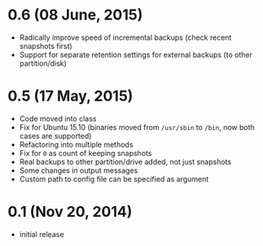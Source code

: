 # 0.6 (08 June, 2015)
* Radically improve speed of incremental backups (check recent snapshots first)
* Support for separate retention settings for external backups (to other partition/disk)

# 0.5 (17 May, 2015)
* Code moved into class
* Fix for Ubuntu 15.10 (binaries moved from `/usr/sbin` to `/bin`, now both cases are supported)
* Refactoring into multiple methods
* Fix for `0` as count of keeping snapshots
* Real backups to other partition/drive added, not just snapshots
* Some changes in output messages
* Custom path to config file can be specified as argument

# 0.1 (Nov 20, 2014)
* initial release
